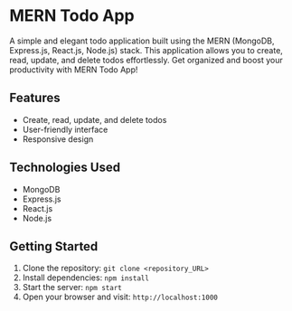 # MERN Todo App

A simple and elegant todo application built using the MERN (MongoDB, Express.js, React.js, Node.js) stack. This application allows you to create, read, update, and delete todos effortlessly. Get organized and boost your productivity with MERN Todo App!

## Features

- Create, read, update, and delete todos
- User-friendly interface
- Responsive design

## Technologies Used

- MongoDB
- Express.js
- React.js
- Node.js

## Getting Started

1. Clone the repository: `git clone <repository_URL>`
2. Install dependencies: `npm install`
3. Start the server: `npm start`
4. Open your browser and visit: `http://localhost:1000`
